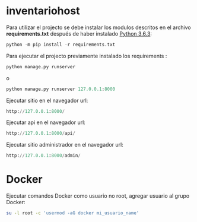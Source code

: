 # inventariohost
Para utilizar el projecto se debe instalar los modulos descritos en el archivo **requirements.txt** después de haber instalado [Python 3.6.3](https://www.python.org/downloads/):

```python
python -m pip install -r requirements.txt
```

Para ejecutar el projecto previamente instalado los requirements :  

```python
python manage.py runserver
```
o
```python
python manage.py runserver 127.0.0.1:8000
```

Ejecutar sitio en el navegador url:
```python
http://127.0.0.1:8000/
```
Ejecutar api en el navegador url:
```python
http://127.0.0.1:8000/api/
```
Ejecutar sitio administrador en el navegador url:
```python
http://127.0.0.1:8000/admin/
```

# Docker

Ejecutar comandos Docker como usuario no root, agregar usuario al grupo Docker:

```bash
su -l root -c 'usermod -aG docker mi_usuario_name'
```
